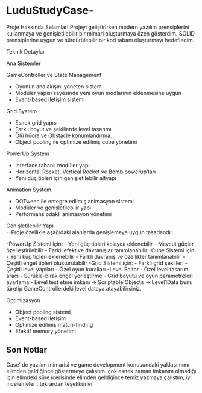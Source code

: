 # LuduStudyCase-
Proje Hakkında 
Selamlar! Projeyi geliştirirken modern yazılım prensiplerini kullanmaya ve genişletilebilir bir 
mimari oluşturmaya özen gösterdim. SOLID prensiplerine uygun ve sürdürülebilir bir kod tabanı oluşturmayı hedefledim.

Teknik Detaylar

Ana Sistemler
 
GameController ve State Management 
- Oyunun ana akışını yöneten sistem
- Modüler yapısı sayesinde yeni oyun modlarının eklenmesine uygun
- Event-based iletişim sistemi

 
Grid System
- Esnek grid yapısı
- Farklı boyut ve şekillerde level tasarımı
- Ölü hücre ve Obstacle konumlandırma.
- Object pooling ile optimize edilmiş cube yönetimi

 
PowerUp System
- Interface tabanlı modüler yapı
- Horizontal Rocket, Vertical Rocket ve Bomb powerup'ları
- Yeni güç tipleri için genişletilebilir altyapı

  
Animation System 
- DOTween ile entegre edilmiş animasyon sistemi
- Modüler ve genişletilebilir yapı
- Performans odaklı animasyon yönetimi


Genişletilebilir Yapı  
--Proje özellikle aşağıdaki alanlarda genişlemeye uygun tasarlandı:
 
-PowerUp Sistemi için: - Yeni güç tipleri kolayca eklenebilir - Mevcut güçler özelleştirilebilir - Farklı efekt ve davranışlar tanımlanabilir 
-Cube Sistemi için: - Yeni küp tipleri eklenebilir - Farklı davranış ve özellikler tanımlanabilir - Çeşitli engel tipleri oluşturulabilir 
-Grid Sistemi için: - Farklı grid şekilleri - Çeşitli level yapıları - Özel oyun kuralları 
-Level Editor - Özel level tasarım aracı - Sürükle-bırak engel yerleştirme - Grid boyutu ve oyun parametreleri ayarlama - Level test etme imkanı 
=> Scriptable Objects => Level1Data  bunu türetip GameControllerdeki level dataya atayabilirsiniz.
  
Optimizasyon 
- Object pooling sistemi 
- Event-based iletişim 
- Optimize edilmiş match-finding 
- Efektif memory yönetimi 

## Son Notlar 
Case’ de yazılım mimarisi ve game development konusundaki yaklaşımımı elimden geldiğince 
göstermeye çalıştım. 
çok esnek zaman imkanım olmadığı için elimdeki süre içerisinde elimden geldiğince temiz 
yazmaya çalıştım, iyi incelemeler , tekrardan teşekkürler      
